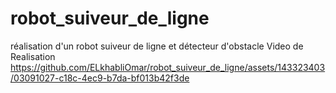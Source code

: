 # robot_suiveur_de_ligne
réalisation d'un robot suiveur de ligne et détecteur d'obstacle 
Video de Realisation
https://github.com/ELkhabliOmar/robot_suiveur_de_ligne/assets/143323403/03091027-c18c-4ec9-b7da-bf013b42f3de
